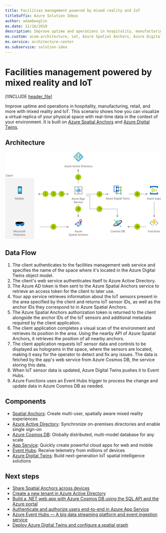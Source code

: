 ```yaml
---
title: Facilities management powered by mixed reality and IoT
titleSuffix: Azure Solution Ideas
author: adamboeglin
ms.date: 12/16/2019
description: Improve uptime and operations in hospitality, manufacturing, retail, and more with mixed reality and IoT. This scenario shows how you can visualize a virtual replica of your physical space with real-time data in the context of your environment. It is built on Azure Spatial Anchors and Azure Digital Twins. After reviewing this solution architecture, dive right in and explore our reference sample.
ms.custom: acom-architecture, iot, Azure Spatial Anchors, Azure Digital Twins, Azure Active Directory, Cosmos DB, Event Hubs, Functions, Web Service, Microsoft HoloLens, interactive-diagram, 'https://azure.microsoft.com/solutions/architecture/facilities-management-powered-by-mixed-reality-and-iot/'
ms.service: architecture-center
ms.subservice: solution-idea
---
```


# Facilities management powered by mixed reality and IoT

[!INCLUDE [header_file](../header.md)]

Improve uptime and operations in hospitality, manufacturing, retail, and more with mixed reality and IoT. This scenario shows how you can visualize a virtual replica of your physical space with real-time data in the context of your environment. It is built on [Azure Spatial Anchors](https://azure.microsoft.com/services/spatial-anchors) and [Azure Digital Twins](https://azure.microsoft.com/services/digital-twins).

## Architecture

![Architecture diagram](../media/facilities-management-powered-by-mixed-reality-and-iot.svg)

## Data Flow

1. The client authenticates to the facilities management web service and specifies the name of the space where it's located in the Azure Digital Twins object model.
1. The client's web service authenticates itself to Azure Active Directory.
1. The Azure AD token is then sent to the Azure Spatial Anchors service to retrieve an access token for the client to later use.
1. Your app service retrieves information about the IoT sensors present in the area specified by the client and returns IoT sensor IDs, as well as the anchor IDs they correspond to in Azure Spatial Anchors.
1. The Azure Spatial Anchors authorization token is returned to the client alongside the anchor IDs of the IoT sensors and additional metadata required by the client application.
1. The client application completes a visual scan of the environment and retrieves its position in the area. Using the nearby API of Azure Spatial Anchors, it retrieves the position of all nearby anchors.
1. The client application requests IoT sensor data and controls to be displayed as holograms in the space, where the sensors are located, making it easy for the operator to detect and fix any issues. The data is fetched by the app's web service from Azure Cosmos DB, the service storing this data.
1. When IoT sensor data is updated, Azure Digital Twins pushes it to Event Hubs.
1. Azure Functions uses an Event Hubs trigger to process the change and update data in Azure Cosmos DB as needed.

## Components

* [Spatial Anchors](https://azure.microsoft.com/services/spatial-anchors): Create multi-user, spatially aware mixed reality experiences
* [Azure Active Directory](https://azure.microsoft.com/services/active-directory): Synchronize on-premises directories and enable single sign-on
* [Azure Cosmos DB](https://azure.microsoft.com/services/cosmos-db): Globally distributed, multi-model database for any scale
* [App Service](https://azure.microsoft.com/services/app-service): Quickly create powerful cloud apps for web and mobile
* [Event Hubs](https://azure.microsoft.com/services/event-hubs): Receive telemetry from millions of devices
* [Azure Digital Twins](https://azure.microsoft.com/services/digital-twins): Build next-generation IoT spatial intelligence solutions

## Next steps

* [Share Spatial Anchors across devices](https://docs.microsoft.com/azure/spatial-anchors/tutorials/tutorial-share-anchors-across-devices)
* [Create a new tenant in Azure Active Directory](https://docs.microsoft.com/azure/active-directory/fundamentals/active-directory-access-create-new-tenant)
* [Build a .NET web app with Azure Cosmos DB using the SQL API and the Azure portal](https://docs.microsoft.com/azure/cosmos-db/create-sql-api-dotnet)
* [Authenticate and authorize users end-to-end in Azure App Service](https://docs.microsoft.com/azure/app-service/app-service-web-tutorial-auth-aad)
* [Azure Event Hubs — A big data streaming platform and event ingestion service](https://docs.microsoft.com/azure/event-hubs/event-hubs-about)
* [Deploy Azure Digital Twins and configure a spatial graph](https://docs.microsoft.com/azure/digital-twins/tutorial-facilities-setup)
